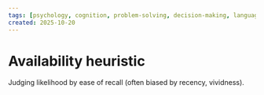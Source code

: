 ```yaml
---
tags: [psychology, cognition, problem-solving, decision-making, language, intelligence, testing, heuristics, bias]
created: 2025-10-20
---
```

# Availability heuristic

Judging likelihood by ease of recall (often biased by recency, vividness).
